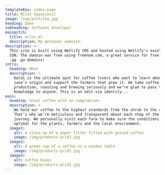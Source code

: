 ```yaml
---
templateKey: index-page
title: Miloš Spasojević
image: /img/profilna.jpg
heading: Damn
subheading: Software developer
mainpitch:
  title: milos.ml
  description: My personal website.
description: >-
  This site is built using Netlify CMS and hosted using Netlify's excellent free
  CDN. The domain was free using freenom.com, a great service for free .ml .tk.
  .gq .ga domains!
intro:
  heading: What
  description: >
    Kaldi is the ultimate spot for coffee lovers who want to learn about their
    java’s origin and support the farmers that grew it. We take coffee
    production, roasting and brewing seriously and we’re glad to pass that
    knowledge to anyone. This is an edit via identity...
main:
  heading: Great coffee with no compromises
  description: >
    We hold our coffee to the highest standards from the shrub to the cup.
    That’s why we’re meticulous and transparent about each step of the coffee’s
    journey. We personally visit each farm to make sure the conditions are
    optimal for the plants, farmers and the local environment.
  image1:
    alt: A close-up of a paper filter filled with ground coffee
    image: /img/products-grid3.jpg
  image2:
    alt: A green cup of a coffee on a wooden table
    image: /img/products-grid2.jpg
  image3:
    alt: Coffee beans
    image: /img/products-grid1.jpg
---
```


